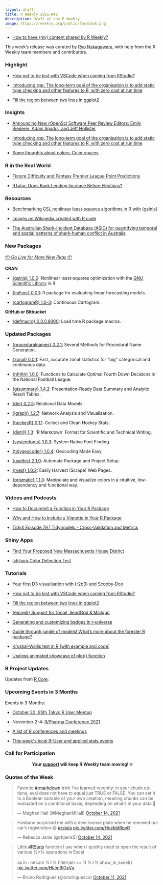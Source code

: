 ```yaml
---
layout: draft
title: R Weekly 2021-W42
description: Draft of the R Weekly
image: https://rweekly.org/public/facebook.png
---
```


+ [How to have (my) content shared by R Weekly?](https://github.com/rweekly/rweekly.org#how-to-have-my-content-shared-by-r-weekly)

This week’s release was curated by [Ryo Nakagawara](https://twitter.com/R_by_Ryo), with help from the R Weekly team members and contributors.

###  Highlight

+ [How not to be lost with VSCode when coming from RStudio?](https://statnmap.com/2021-10-09-how-not-to-be-lost-with-vscode-when-coming-from-rstudio/)

+ [Introducing rpp: The long-term goal of the organisation is to add static type checking and other features to R, with zero cost at run time](https://blog.q-lang.org/posts/2021-10-13-release/)

+ [Fill the region between two lines in ggplot2](https://www.nsgrantham.com/fill-between-two-lines-ggplot2)

### Insights

+ [Announcing New rOpenSci Software Peer Review Editors: Emily Riederer, Adam Sparks, and Jeff Hollister](https://ropensci.org/blog/2021/10/12/editors2021/)

+ [Introducing rpp: The long-term goal of the organisation is to add static type checking and other features to R, with zero cost at run time](https://blog.q-lang.org/posts/2021-10-13-release/)

+ [Some thoughts about colors: Color spaces](https://clauswilke.com/art/post/colors-color-spaces)

### R in the Real World

+ [Fixture Difficulty and Fantasy Premier League Point Predictions](https://dm13450.github.io/2021/10/12/Fixture-Difficulty-FPL.html)

+ [RTutor: Does Bank Lending Increase Before Elections?](https://skranz.github.io//r/2021/10/12/RTutor-ElectionsAndBankLending.html)


###  Resources

+ [Benchmarking GSL nonlinear least-squares algorithms in R with {gslnls}](https://www.jchau.org/2021/10/12/gsl-nonlinear-least-squares-fitting-in-r/)

+ [Images on Wikipedia created with R code](https://commons.wikimedia.org/wiki/Category:PNG_created_with_R_code)

+ [The Australian Shark-Incident Database (ASID) for quantifying temporal and spatial patterns of shark-human conflict in Australia](https://github.com/cjabradshaw/AustralianSharkIncidentDatabase)

###  New Packages

<p class="added-hostname"><a href="https://rweekly.org/live" target="_blank" class="externalLink">📦 <i>Go Live for More New Pkgs</i> 📦</a></p>

**CRAN**

+ [{gslnls} 1.0.0](https://cran.r-project.org/package=gslnls): Nonlinear least-squares optimization with the [GNU Scientific Library](https://www.gnu.org/software/gsl/) in R

+ [{lmForc} 0.0.1](https://cran.r-project.org/package=lmForc): R package for evaluating linear forecasting models.

+ [{cartogramR} 1.0-3](https://cran.r-project.org/package=cartogramR): Continuous Cartogram.

**GitHub or Bitbucket**

+ [{defmacro} 0.0.0.9000](https://github.com/dirkschumacher/defmacro): Load time R package macros.

### Updated Packages

+ [{proceduralnames} 0.2.1:](https://cran.r-project.org/package=proceduralnames) Several Methods for Procedural Name Generation.

+ [{zonal} 0.0.1](https://github.com/mikejohnson51/zonal): Fast, accurate zonal statistics for "big" categorical and continuous data.

+ [{nfl4th} 1.0.0](https://cran.r-project.org/package=nfl4th): Functions to Calculate Optimal Fourth Down Decisions in the
National Football League.

+ [{gtsummary} 1.4.2](https://cran.r-project.org/package=gtsummary): Presentation-Ready Data Summary and Analytic Result Tables.

+ [{dm} 0.2.5](https://cran.r-project.org/package=dm): Relational Data Models.

+ [{igraph} 1.2.7](https://cran.r-project.org/package=igraph): Network Analysis and Visualization.

+ [{hockeyR} 0.1.1](https://cran.r-project.org/package=hockeyR): Collect and Clean Hockey Stats.

+ [{distill} 1.3](https://cran.r-project.org/package=distill): 'R Markdown' Format for Scientific and Technical Writing.

+ [{systemfonts} 1.0.3](https://cran.r-project.org/package=systemfonts): System Native Font Finding. 

+ [{tidygeocoder} 1.0.4](https://cran.r-project.org/package=tidygeocoder): Geocoding Made Easy.

+ [{usethis} 2.1.0](https://cran.r-project.org/package=usethis): Automate Package and Project Setup.

+ [{rvest} 1.0.2](https://cran.r-project.org/package=rvest): Easily Harvest (Scrape) Web Pages.

+ [{prismatic} 1.1.0](https://cran.r-project.org/package=prismatic): Manipulate and visualize colors in a intuitive, low-dependency and functional way.

###  Videos and Podcasts

+ [How to Document a Function in Your R Package](https://www.youtube.com/watch?v=gl9fFmtXFcI)

+ [Why and How to Include a Vignette in Your R Package](https://youtu.be/3N0klPMNyLY)

+ [TidyX Episode 79 | Tidymodels - Cross-Validation and Metrics](https://www.youtube.com/watch?v=TU3XAWk1tHI)

### Shiny Apps

+ [Find Your Proposed New Massachusetts House District](https://apps.machlis.com/shiny/ma_house_redistricting/)

+ [Ishihara Color Detection Test](https://phytools.shinyapps.io/ishihara/)

###  Tutorials

+ [Your first D3 visualisation with {r2d3} and Scooby-Doo](https://www.jumpingrivers.com/blog/r-d3-intro-r2d3/)

+ [How not to be lost with VSCode when coming from RStudio?](https://statnmap.com/2021-10-09-how-not-to-be-lost-with-vscode-when-coming-from-rstudio/)

+ [Fill the region between two lines in ggplot2](https://www.nsgrantham.com/fill-between-two-lines-ggplot2)

+ [{emayili} Support for Gmail, SendGrid & Mailgun](https://datawookie.dev/blog/2021/10/emayili-support-for-gmail-sendgrid-mailgun/)

+ [Generating and customizing badges in r-universe](https://ropensci.org/blog/2021/10/14/runiverse-badges/)

+ [Guide through jungle of models! What’s more about the forester R package?](https://medium.com/responsibleml/guide-through-jungle-of-models-whats-more-about-the-forester-r-package-a135d1882676)

+ [Kruskal-Wallis test in R [with example and code]](https://www.reneshbedre.com/blog/kruskal-wallis-test.html)

+ [Useless animated showcase of plot() function](https://tomaztsql.wordpress.com/2021/10/18/little-useless-useful-r-functions-useless-animated-showcase-of-plot-function/)

<!--<div class="post-more-begin></div><div class="post-more-end"></div>-->

###  R Project Updates

Updates from [R Core](http://developer.r-project.org/blosxom.cgi/R-devel/NEWS):


###  Upcoming Events in 3 Months

Events in 3 Months:

+ [October 30: 95th Tokyo.R User Meetup](https://tokyor.connpass.com/event/225967/)

+ November 2-4: [R/Pharma Conference 2021](https://rinpharma.com/)

+ [A list of R conferences and meetings](https://jumpingrivers.github.io/meetingsR/events.html)

+ [This week's local R-User and applied stats events](https://community.rstudio.com/c/irl)

###  Call for Participation


<p class="hide-support added-hostname support-rweekly" style="text-align: center;font-weight: bold;">Your <a class="non-visited externalLink" href="https://www.patreon.com/rweekly" onclick="pas(this)">support</a> will keep R Weekly team moving! 💡</p>

###  Quotes of the Week

<blockquote class="twitter-tweet"><p lang="en" dir="ltr">Favorite <a href="https://twitter.com/hashtag/rmarkdown?src=hash&amp;ref_src=twsrc%5Etfw">#rmarkdown</a> trick I’ve learned recently: in your chunk options, eval does not have to equal just TRUE or FALSE. You can set it to a Boolean variable of your own creation, meaning chunks can be evaluated on a conditional basis, depending on what’s in your data 🎉</p>&mdash; Meghan Hall (@MeghanMHall) <a href="https://twitter.com/MeghanMHall/status/1448663277802692624?ref_src=twsrc%5Etfw">October 14, 2021</a></blockquote> <script async src="https://platform.twitter.com/widgets.js" charset="utf-8"></script> 

<blockquote class="twitter-tweet"><p lang="en" dir="ltr">Husband surprised me with a new license plate when he renewed our car’s registration 😆 <a href="https://twitter.com/hashtag/rstats?src=hash&amp;ref_src=twsrc%5Etfw">#rstats</a> <a href="https://t.co/HosfddRpvR">pic.twitter.com/HosfddRpvR</a></p>&mdash; Rebecca Janis (@rbjanis5) <a href="https://twitter.com/rbjanis5/status/1448673057376190469?ref_src=twsrc%5Etfw">October 14, 2021</a></blockquote> <script async src="https://platform.twitter.com/widgets.js" charset="utf-8"></script> 

<blockquote class="twitter-tweet"><p lang="en" dir="ltr">Little <a href="https://twitter.com/hashtag/RStats?src=hash&amp;ref_src=twsrc%5Etfw">#RStats</a> function I use when I quickly need to open the result of various %&gt;% operations in Excel<br><br>as in : mtcars %&gt;% filter(am == 1) %&gt;% show_in_excel() <a href="https://t.co/HfJm9jOxVu">pic.twitter.com/HfJm9jOxVu</a></p>&mdash; Bruno Rodrigues (@brodriguesco) <a href="https://twitter.com/brodriguesco/status/1447468259725434886?ref_src=twsrc%5Etfw">October 11, 2021</a></blockquote> <script async src="https://platform.twitter.com/widgets.js" charset="utf-8"></script> 
